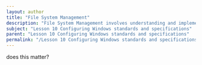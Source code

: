 ```yaml
---
layout: author
title: "File System Management"
description: "File System Management involves understanding and implementing the structure for data storage on Windows operating systems. It includes knowledge of various file systems such as NTFS, FAT32, and exFAT, as well as managing file permissions, disk quotas, and performing file backups and recovery. Understanding how to navigate the file system, organize data efficiently, and utilize tools like Disk Management and Command Prompt for tasks such as creating partitions is essential. Additionally, knowledge of system indexing and file-sharing options contribute to effective File System Management in a Windows environment."
subject: "Lesson 10 Configuring Windows standards and specifications"
parent: "Lesson 10 Configuring Windows standards and specifications"
permalink: "/Lesson 10 Configuring Windows standards and specifications/File System Management/"
---
```


does this matter?

